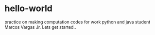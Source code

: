 # hello-world
practice on making computation codes for work
python and java student Marcos Vargas Jr. Lets get started..
